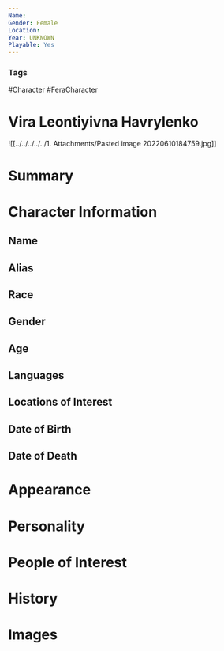 ```yaml
---
Name: 
Gender: Female
Location: 
Year: UNKNOWN
Playable: Yes
---
```


### Tags
#Character #FeraCharacter 

# Vira Leontiyivna Havrylenko
![[../../../../../1. Attachments/Pasted image 20220610184759.jpg]]

# Summary


# Character Information

## Name

## Alias

## Race

## Gender

## Age

## Languages

## Locations of Interest

## Date of Birth

## Date of Death

# Appearance

# Personality

# People of Interest

# History

# Images
